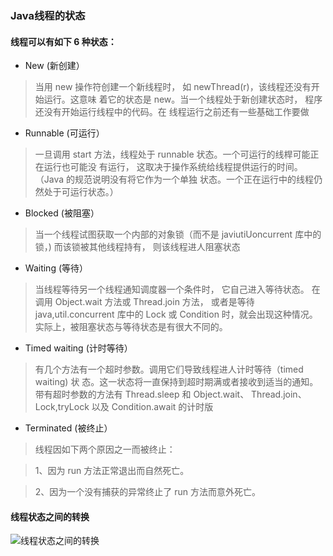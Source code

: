 

### Java线程的状态

#### 线程可以有如下 6 种状态：

- New (新创建）

> 当用 new 操作符创建一个新线程时， 如 newThread(r)，该线程还没有开始运行。这意味
着它的状态是 new。当一个线程处于新创建状态时， 程序还没有开始运行线程中的代码。在
线程运行之前还有一些基础工作要做

- Runnable (可运行）

> 一旦调用 start 方法，线程处于 runnable 状态。一个可运行的线桿可能正在运行也可能没
有运行， 这取决于操作系统给线程提供运行的时间。（Java 的规范说明没有将它作为一个单独
状态。一个正在运行中的线程仍然处于可运行状态。）

- Blocked (被阻塞）

> 当一个线程试图获取一个内部的对象锁（而不是 javiutiUoncurrent 库中的锁，) 而该锁被其他线程持有， 则该线程进人阻塞状态

- Waiting (等待）

> 当线程等待另一个线程通知调度器一个条件时， 它自己进入等待状态。 在调用 Object.wait 方法或 Thread.join 方法， 或者是等待 java,util.concurrent 库中的 Lock 或 Condition 时，就会出现这种情况。实际上，被阻塞状态与等待状态是有很大不同的。

- Timed waiting (计时等待）

> 有几个方法有一个超时参数。调用它们导致线程进人计时等待（timed waiting) 状
态。这一状态将一直保持到超时期满或者接收到适当的通知。带有超时参数的方法有
Thread.sleep 和 Object.wait、 Thread.join、 Lock,tryLock 以及 Condition.await 的计时版

- Terminated (被终止）

> 线程因如下两个原因之一而被终止：

> 1、因为 run 方法正常退出而自然死亡。

> 2、因为一个没有捕获的异常终止了 run 方法而意外死亡。


#### 线程状态之间的转换


![线程状态之间的转换](https://github.com/ljmatlight/interview/blob/master/images/base/%E7%BA%BF%E7%A8%8B%E7%8A%B6%E6%80%81%E4%B9%8B%E9%97%B4%E7%9A%84%E8%BD%AC%E6%8D%A2.png)










